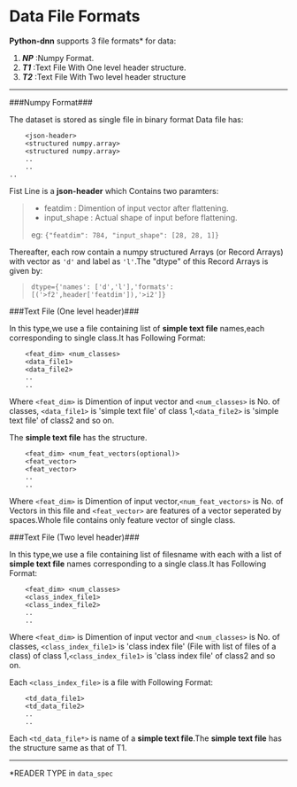 Data File Formats
==================

**Python-dnn** supports 3 file formats* for data:

1. ***NP*** :Numpy Format.
2. ***T1*** :Text File With One level header structure.
3. ***T2*** :Text File With Two level header structure

-----------------------------------------------------------------

###Numpy Format###

The dataset is stored as single file in binary format
Data file has:

```
	<json-header>
	<structured numpy.array>
	<structured numpy.array>
	..
	..
..
```

Fist Line is a **json-header** which Contains two paramters:
> * featdim : Dimention of input vector after flattening.
> * input_shape : Actual shape of input before flattening.
>
> eg: ``{"featdim": 784, "input_shape": [28, 28, 1]}``

Thereafter, each row contain a numpy structured Arrays (or Record Arrays) with vector as `'d'` and label as  `'l'`.The "dtype" of this Record Arrays is given by:  
> ``dtype={'names': ['d','l'],'formats': [('>f2',header['featdim']),'>i2']}``

###Text File (One level header)###

In this type,we use a file containing list of **simple text file** names,each corresponding to single class.It has Following Format:
```
	<feat_dim> <num_classes>
	<data_file1>
	<data_file2>
	..
	..
```
Where `<feat_dim>` is Dimention of input vector and `<num_classes>` is No. of classes, `<data_file1>` is 'simple text file' of class 1,`<data_file2>` is 'simple text file' of class2 and so on.

The **simple text file** has the structure.
```
	<feat_dim> <num_feat_vectors(optional)>
	<feat_vector>
	<feat_vector>
	..
	..
```
Where `<feat_dim>` is Dimention of input vector,`<num_feat_vectors>` is No. of Vectors in this file and
`<feat_vector>` are features of a vector seperated by spaces.Whole file contains only feature vector of single class.

###Text File (Two level header)###

In this type,we use a file containing list of filesname with each with a list of **simple text file** names corresponding to a single class.It has Following Format:
```
	<feat_dim> <num_classes>
	<class_index_file1>
	<class_index_file2>
	..
	..
```
Where `<feat_dim>` is Dimention of input vector and `<num_classes>` is No. of classes, `<class_index_file1>` is 'class index file' (File with list of files of a class) of class 1,`<class_index_file1>` is 'class index file' of class2 and so on.

Each `<class_index_file>` is a file with Following Format:
```
	<td_data_file1>
	<td_data_file2>
	..
	..
```
Each `<td_data_file*>` is name of a  **simple text file**.The **simple text file** has the structure same as that of T1.

------------------------------------------------------------------

*READER TYPE in `data_spec`
